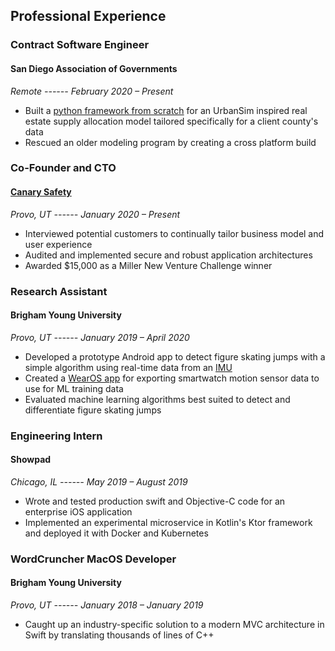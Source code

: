 ## Professional Experience

### Contract Software Engineer

#### San Diego Association of Governments

_Remote ------ February 2020 – Present_

- Built a [python framework from scratch](https://github.com/SANDAG/SRF/tree/master/Supply/REDM) for an UrbanSim inspired real estate supply allocation model tailored specifically for a client county's data
- Rescued an older modeling program by creating a cross platform build

### Co-Founder and CTO

#### [Canary Safety](https://www.canarysafety.com/)

_Provo, UT ------ January 2020 – Present_

- Interviewed potential customers to continually tailor business model and user experience
- Audited and implemented secure and robust application architectures
- Awarded \$15,000 as a Miller New Venture Challenge winner

### Research Assistant

#### Brigham Young University

_Provo, UT ------ January 2019 – April 2020_

- Developed a prototype Android app to detect figure skating jumps with a simple algorithm using real-time data from an [IMU](https://mbientlab.com/metamotionr/)
- Created a [WearOS app](https://github.com/kaden-weber/WearOS-Motion-CSV-Exporter) for exporting smartwatch motion sensor data to use for ML training data
- Evaluated machine learning algorithms best suited to detect and differentiate figure skating jumps

### Engineering Intern

#### Showpad

_Chicago, IL ------ May 2019 – August 2019_

- Wrote and tested production swift and Objective-C code for an enterprise iOS application
- Implemented an experimental microservice in Kotlin's Ktor framework and deployed it with Docker and Kubernetes

### WordCruncher MacOS Developer

#### Brigham Young University

_Provo, UT ------ January 2018 – January 2019_

- Caught up an industry-specific solution to a modern MVC architecture in Swift by translating thousands of lines of C++
